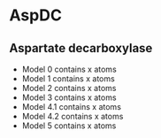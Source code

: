 AspDC
=====

Aspartate decarboxylase
------------------------


- Model 0 contains x atoms
- Model 1 contains x atoms
- Model 2 contains x atoms
- Model 3 contains x atoms
- Model 4.1 contains x atoms
- Model 4.2 contains x atoms
- Model 5 contains x atoms
